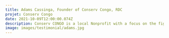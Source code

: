 ```yaml
---
title: Adams Cassinga, Founder of Conserv Congo, RDC
projet: Conserv Congo
date: 2021-10-09T12:00:00.074Z
description: Conserv CONGO is a local Nonprofit with a focus on the fight against the scourge of wildlife trafficking in the DRC and region of central Africa.  Our mission is to preserve the biodiversity of the Congo basin.Besides chasing after traffickers and bringing them to justice, we Encourage communities to get involved in agroforestry as an option to poaching, but also as a tool to create food security. Educate masses on the importance of applying good environmental ethics in combating climate change.As the only active organization in central Africa doing field work against wildlife trafficking, we have investigated over 3000 cases of wildlife trafficking, including Trans frontier and cross border trafficking. We have occasioned, with the authorities over 2000 arrests for more than 1500 traffickers, of whom more than 800 have been prosecuted. In the last nine years, we have rescued many live animals  209 great apes, more than 500 monkeys, crocodiles, tortoises, African grey parrots, pangolins, snakes and birds. All of them are put into various sanctuaries, across the country.
image: images/testimonial/adams.jpg
---
```

